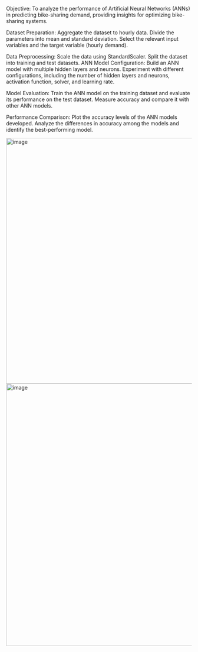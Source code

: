 Objective: To analyze the performance of Artificial Neural Networks (ANNs) in predicting bike-sharing demand, providing insights for optimizing bike-sharing systems.

Dataset Preparation: Aggregate the dataset to hourly data. Divide the parameters into mean and standard deviation. Select the relevant input variables and the target variable (hourly demand).

Data Preprocessing: Scale the data using StandardScaler. Split the dataset into training and test datasets.
ANN Model Configuration: Build an ANN model with multiple hidden layers and neurons. Experiment with different configurations, including the number of hidden layers and neurons, activation function, solver, and learning rate.

Model Evaluation: Train the ANN model on the training dataset and evaluate its performance on the test dataset. Measure accuracy and compare it with other ANN models.

Performance Comparison: Plot the accuracy levels of the ANN models developed. Analyze the differences in accuracy among the models and identify the best-performing model.

<img width="665" alt="image" src="https://github.com/fafifah/MyProjects/assets/136669312/74a490db-d4e6-4586-86fa-d2f4d8c8f480">
<img width="710" alt="image" src="https://github.com/fafifah/MyProjects/assets/136669312/961a0818-d859-436f-b5f8-2267ff563554">

